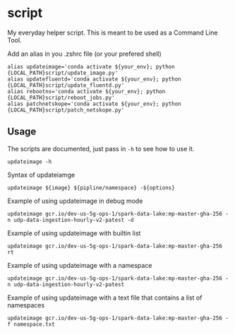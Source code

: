 # script
My everyday helper script. This is meant to be used as a Command Line Tool.

Add an alias in you .zshrc file (or your prefered shell)
```
alias updateimage='conda activate ${your_env}; python {LOCAL_PATH}script/update_image.py'
alias updatefluentd='conda activate ${your_env}; python {LOCAL_PATH}script/update_fluentd.py'
alias rebootns='conda activate ${your_env}; python {LOCAL_PATH}script/reboot_jobs.py'
alias patchnetskope='conda activate ${your_env}; python {LOCAL_PATH}script/patch_netskope.py'
```

## Usage
The scripts are documented, just pass in `-h` to see how to use it.
```
updateimage -h
```
Syntax of updateiamge
```
updateimage ${image} ${pipline/namespace} -${options}
```
Example of using updateimage in debug mode
```
updateimage gcr.io/dev-us-5g-ops-1/spark-data-lake:mp-master-gha-256 -n udp-data-ingestion-hourly-v2-patest -d
```
Example of using updateimage with builtin list
```
updateimage gcr.io/dev-us-5g-ops-1/spark-data-lake:mp-master-gha-256 rt
```
Example of using updateimage with a namespace
```
updateimage gcr.io/dev-us-5g-ops-1/spark-data-lake:mp-master-gha-256 -n udp-data-ingestion-hourly-v2-patest
```
Example of using updateimage with a text file that contains a list of namespaces
```
updateimage gcr.io/dev-us-5g-ops-1/spark-data-lake:mp-master-gha-256 -f namespace.txt
```
